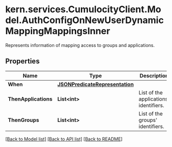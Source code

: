 # kern.services.CumulocityClient.Model.AuthConfigOnNewUserDynamicMappingMappingsInner
Represents information of mapping access to groups and applications.

## Properties

Name | Type | Description | Notes
------------ | ------------- | ------------- | -------------
**When** | [**JSONPredicateRepresentation**](JSONPredicateRepresentation.md) |  | [optional] 
**ThenApplications** | **List&lt;int&gt;** | List of the applications&#39; identifiers. | [optional] 
**ThenGroups** | **List&lt;int&gt;** | List of the groups&#39; identifiers. | [optional] 

[[Back to Model list]](../README.md#documentation-for-models) [[Back to API list]](../README.md#documentation-for-api-endpoints) [[Back to README]](../README.md)

